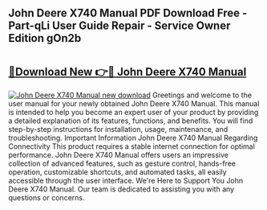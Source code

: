 ## John Deere X740 Manual PDF Download Free - Part-qLi User Guide Repair - Service Owner Edition gOn2b

# <h2><a href="http://cf10178.oget.top/?id=John+Deere+X740+Manual">🔗Download New 👉🔴 John Deere X740 Manual</a></h2>

[![John Deere X740 Manual new download](https://i.imgur.com/5g1atiW.png)](http://cf10178.oget.top/?id=John+Deere+X740+Manual)
Greetings and welcome to the user manual for your newly obtained John Deere X740 Manual. This manual is intended to help you become an expert user of your product by providing a detailed explanation of its features, functions, and benefits. You will find step-by-step instructions for installation, usage, maintenance, and troubleshooting. Important Information John Deere X740 Manual Regarding Connectivity This product requires a stable internet connection for optimal performance. John Deere X740 Manual offers users an impressive collection of advanced features, such as gesture control, hands-free operation, customizable shortcuts, and automated tasks, all easily accessible through the user interface. We're Here to Support You John Deere X740 Manual. Our team is dedicated to assisting you with any questions or concerns.
